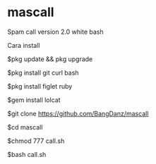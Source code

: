 # mascall
Spam call version 2.0 white bash

Cara install 

$pkg update && pkg upgrade

$pkg install git curl bash

$pkg install figlet ruby

$gem install lolcat

$git clone https://github.com/BangDanz/mascall

$cd mascall

$chmod 777 call.sh

$bash call.sh
